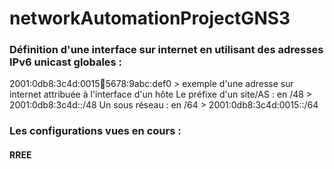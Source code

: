 # networkAutomationProjectGNS3

### Définition d'une interface sur internet en utilisant des adresses IPv6 unicast globales : 

2001:0db8:3c4d:0015:1234:5678:9abc:def0 > exemple d'une adresse sur internet attribuée à l'interface d'un hôte
Le préfixe d'un site/AS : en /48 > 2001:0db8:3c4d::/48
Un sous réseau : en /64 > 2001:0db8:3c4d:0015::/64

### Les configurations vues en cours : 

#### RREE
